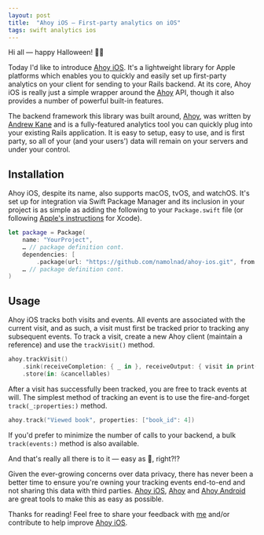 ```yaml
---
layout: post
title:  "Ahoy iOS — First-party analytics on iOS"
tags: swift analytics ios
---
```


Hi all — happy Halloween! 🎃👻

Today I'd like to introduce [Ahoy iOS][ahoy-ios]. It's a lightweight library for Apple platforms which enables you to quickly and easily set up first-party analytics on your client for sending to your Rails backend. At its core, Ahoy iOS is really just a simple wrapper around the [Ahoy][ahoy] API, though it also provides a number of powerful built-in features.

The backend framework this library was built around, [Ahoy][ahoy], was written by [Andrew Kane][ankane] and is a fully-featured analytics tool you can quickly plug into your existing Rails application. It is easy to setup, easy to use, and is first party, so all of your (and your users') data will remain on your servers and under your control.

## Installation

Ahoy iOS, despite its name, also supports macOS, tvOS, and watchOS. It's set up for integration via Swift Package Manager and its inclusion in your project is as simple as adding the following to your ``Package.swift`` file (or following [Apple's instructions][spm] for Xcode).

``` swift
let package = Package(
    name: "YourProject",
    … // package definition cont.
    dependencies: [
        .package(url: "https://github.com/namolnad/ahoy-ios.git", from: "0.2.0"),
    … // package definition cont.
)
```

## Usage

Ahoy iOS tracks both visits and events. All events are associated with the current visit, and as such, a visit must first be tracked prior to tracking any subsequent events. To track a visit, create a new Ahoy client (maintain a reference) and use the `trackVisit()` method.

``` swift
ahoy.trackVisit()
    .sink(receiveCompletion: { _ in }, receiveOutput: { visit in print(visit) })
    .store(in: &cancellables)
```

After a visit has successfully been tracked, you are free to track events at will. The simplest method of tracking an event is to use the fire-and-forget `track(_:properties:)` method.

``` swift
ahoy.track("Viewed book", properties: ["book_id": 4])
```

If you'd prefer to minimize the number of calls to your backend, a bulk `track(events:)` method is also available.

And that's really all there is to it — easy as 🥧, right?!?

Given the ever-growing concerns over data privacy, there has never been a better time to ensure you're owning your tracking events end-to-end and not sharing this data with third parties. [Ahoy iOS][ahoy-ios], [Ahoy][ahoy] and [Ahoy Android][ahoy-android] are great tools to make this as easy as possible.

Thanks for reading! Feel free to share your feedback with [me][twitter] and/or contribute to help improve [Ahoy iOS][ahoy-ios].

[ahoy-ios]: https://github.com/namolnad/ahoy-ios
[ahoy]: https://github.com/ankane/ahoy
[ahoy-android]: https://github.com/instacart/ahoy-android
[ankane]: https://github.com/ankane
[twitter]: https://twitter.com/namolnad
[spm]: https://developer.apple.com/documentation/xcode/adding_package_dependencies_to_your_app
